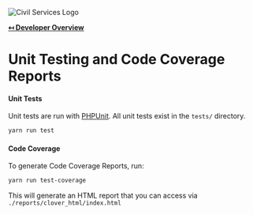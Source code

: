 ![Civil Services Logo](https://cdn.civil.services/common/github-logo.png "Civil Services Logo")

**[↤ Developer Overview](../README.md)**

Unit Testing and Code Coverage Reports
===

#### Unit Tests

Unit tests are run with [PHPUnit](https://phpunit.de). All unit tests exist in the `tests/` directory.

```bash
yarn run test

```

#### Code Coverage

To generate Code Coverage Reports, run:

```bash
yarn run test-coverage
```

This will generate an HTML report that you can access via `./reports/clover_html/index.html`